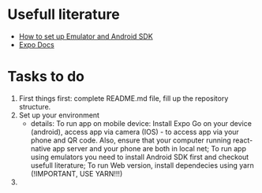 # Usefull literature
- <a href='https://docs.expo.dev/workflow/android-studio-emulator/'>How to set up Emulator and Android SDK</a>
- <a href='https://docs.expo.dev'>Expo Docs</a>

# Tasks to do


1. First things first: complete README.md file, fill up the repository structure.
2. Set up your environment
	- details: To run app on mobile device: Install Expo Go on your device (android), access app via camera (IOS) - to access app via your phone and QR code. Also, ensure that your computer running react-native app server and your phone are both in local net; To run app using emulators you need to install Android SDK first and checkout usefull literature; To run Web version, install dependecies using yarn (!IMPORTANT, USE YARN!!!)
3. 
